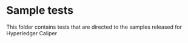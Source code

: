 # Sample tests

This folder contains tests that are directed to the samples released for Hyperledger Caliper


